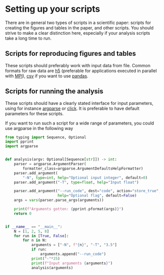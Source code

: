 # Setting up your scripts

There are in general two types of scripts in a scientific paper: scripts for creating the figures and tables in the paper, and other scripts. You should strive to make a clear distinction here, especially if your analysis scripts take a long time to run. 

## Scripts for reproducing figures and tables
These scripts should preferably work with input data from file.
Common formats for raw data are [h5](https://docs.fileformat.com/misc/h5/) (preferable for applications executed in parallel with [MPI](https://www.mcs.anl.gov/research/projects/mpi/)), [csv](https://docs.fileformat.com/spreadsheet/csv/) if you want to use [pandas](https://pandas.pydata.org/docs/reference/api/pandas.read_csv.html).


## Scripts for running the analysis
These scripts should have a clearly stated interface for input parameters, using for instance [argparse](https://docs.python.org/3/library/argparse.html) or [click](https://click.palletsprojects.com/en/latest/).
It is preferable to have default parameters for these scripts.

If you want to run such a script for a wide range of parameters, you could use argparse in the following way
```python
from typing import Sequence, Optional
import pprint
import argparse


def analysis(argv: Optional[Sequence[str]]) -> int:
    parser = argparse.ArgumentParser(
        formatter_class=argparse.ArgumentDefaultsHelpFormatter)
    parser.add_argument(
        "-N", type=int, help="Optional input integer", default=0)
    parser.add_argument("-T", type=float, help="Input float")

    parser.add_argument("--run_code", dest="code", action="store_true",
                        help="Optional flag", default=False)
    args = vars(parser.parse_args(arguments))

    print(f"Arguments gotten: {pprint.pformat(args)}")
    return 0


if __name__ == "__main__":
    N = [1, 2, 5, 8]
    for run in [True, False]:
        for n in N:
            arguments = ["-N", f"{n}", "-T", "3.5"]
            if run:
                arguments.append("--run_code")
            print("-"*25)
            print(f"Input arguments {arguments}")
            analysis(arguments)

```
